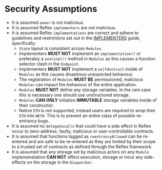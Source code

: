 # Security Assumptions

- It is assumed `owner` is not malicious.
- It is assumed Reflex `implementers` are not malicious.
- It is assumed Reflex `implementations` are correct and adhere to guidelines and restrictions set out in the [IMPLEMENTERS](IMPLEMENTERS.md) guide, specifically:
  - `State` layout is consistent across `Modules`.
  - Implementers **MUST NOT** implement an `implementation()` or preferably a `sentinel()` method in `Modules` as this causes a function selector clash in the `Endpoint`.
  - Implementers **MUST NOT** implement a `selfdestruct` inside of `Modules` as this causes disastrous unexpected behaviour.
  - The registration of `Modules` **MUST BE** permissioned, malicious `Modules` can impact the behaviour of the entire application.
  - `Modules` **MUST NOT** define any storage variables. In the rare case this is necessary one should use unstructured storage.
  - `Modules` **CAN ONLY** initialize **IMMUTABLE** storage variables inside of their constructor.
  - Native `ETH` is not supported, instead users are required to wrap their `ETH` into `WETH`. This is to prevent an entire class of possible re-entrancy bugs.
- It is assumed no `delegatecalls` that could have a side effect in Reflex occur to zero-address, faulty, malicious or user-controllable contracts.
- It is assumed that functions tagged as `reentrancyAllowed` can be re-entered and are safe to be re-entered as they are limited by their scope to a trusted set of contracts as defined through the Reflex framework.
- It is assumed that any storage set by malicious actors on any `Module` implemenetation **CAN NOT** effect execution, storage or incur any side-effects on the storage in the `Dispatcher`.
